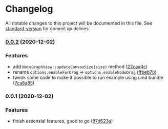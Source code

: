 # Changelog

All notable changes to this project will be documented in this file. See [standard-version](https://github.com/conventional-changelog/standard-version) for commit guidelines.

### [0.0.2](https://gitlab.com/hikerpig/note-graph/compare/v0.0.1...v0.0.2) (2020-12-02)


### Features

* add `NoteGraphView::updateCanvasSize(size)` method ([22caa4c](https://gitlab.com/hikerpig/note-graph/commit/22caa4cbc82c360809fa70ebcf29d1d12fa73529))
* rename `options.enableForDrag` -> `options.enableNodeDrag` ([ffbeb7b](https://gitlab.com/hikerpig/note-graph/commit/ffbeb7beb04eea9a452e5fc873096dbacfa6fca9))
* tweak some code to make it possible to run example using umd bundle ([7ca8a85](https://gitlab.com/hikerpig/note-graph/commit/7ca8a85ffa7fdc3d86f7c7b80e8bcf013d0d2eda))

### 0.0.1 (2020-12-02)


### Features

* finish essensial features, good to go ([87d623a](https://gitlab.com/hikerpig/note-graph/commit/87d623a2875b07232baca347657a85556d394ae2))
